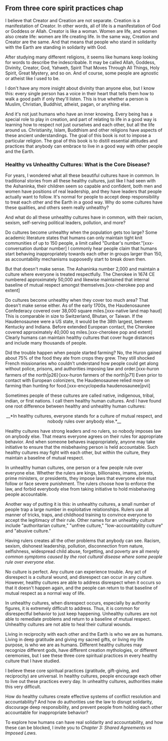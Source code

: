 ## From three core spirit practices chap
I believe that Creator and Creation are not separate. Creation is a manifestation of Creator. In other words, all of life is a manifestation of God or Goddess or Allah. Creator is like a woman. Women are life, and women also create life: women are life creating life. In the same way, Creation and Creator are the same. And that means that people who stand in solidarity with the Earth are standing in solidarity with God.

After studying many different religions, it seems like humans keep looking for words to describe the indescribable. It may be called Allah, Goddess, Divinity, Creator, God, Yahweh, Spirit That Moves Through All Things, Holy Spirit, Great Mystery, and so on. And of course, some people are agnostic or atheist like I used to be.

I don't have any more insight about divinity than anyone else, but I know this: every single person has a voice in their heart that tells them how to walk a good path if only they'll listen. This is true whether a person is Muslim, Christian, Buddhist, atheist, pagan, or anything else.

And it's not just humans who have an inner knowing. Every being has a special role to play in creation, and part of relating to life in a good way is learning how to respect not just ourselves and each other, but all the life around us. Christianity, Islam, Buddhism and other religions have aspects of these ancient understandings. The goal of this book is not to impose a particular religion. The goal of this book is to distill essential attitudes and practices that anybody can embrace to live in a good way with other people and the Earth.

### Healthy vs Unhealthy Cultures: What is the Core Disease?

For years, I wondered what all these beautiful cultures have in common. In traditional stories from all these healthy cultures, just like I had seen with the Ashaninka, their children seem so capable and confident, both men and women have positions of real leadership, and they have leaders that people actually want to follow. It's normal for people to accept deep responsibility to treat each other and the Earth in a good way. Why do some cultures have these qualities, and others seem really unhealthy?

And what do all these unhealthy cultures have in common, with their racism, sexism, self-serving political leaders, pollution, and more?

Do cultures become unhealthy when the population gets too large? Some academic literature states that humans can only maintain tight knit communities of up to 150 people, a limit called "Dunbar's number."[xxx-conversation dunbar number] I commonly hear people claim that humans start behaving inappropriately towards each other in groups larger than 150, as accountability mechanisms supposedly start to break down then.

But that doesn't make sense. The Ashaninka number 2,000 and maintain a culture where everyone is treated respectfully. The Cherokee in 1674 CE numbered approximately 50,000 and likewise maintained that internal baseline of mutual respect amongst themselves.[xxx-cherokee pop and extent]

Do cultures become unhealthy when they cover too much area? That doesn't make sense either. As of the early 1700s, the Haudenosaunee Confederacy covered over 38,000 square miles.[xxx-native land map haud] This is comparable in size to Switzerland, Bhutan, or Taiwan. If the Haudenosaunee were a US state, it would be the 38th largest, between Kentucky and Indiana. Before extended European contact, the Cherokee covered approximately 40,000 sq miles.[xxx-cherokee pop and extent] Clearly humans can maintain healthy cultures that cover huge distances and include many thousands of people.

Did the trouble happen when people started farming? No, the Huron gained about 75% of the food they ate from crops they grew. They still shocked French missionaries who couldn't understand how people could get along without police, prisons, and authorities imposing law and order.[xxx-huron farmers of the north|p26]<sup>,</sup>[xxx-huron farmers of the north|p71] Even prior to contact with European colonizers, the Haudenosaunee relied more on farming than hunting for food.[xxx-encyclopedia haudenosaunee|pvii]

Sometimes people of these cultures are called native, indigenous, tribal, indian, or first nations. I call them healthy human cultures. And I have found one root difference between healthy and unhealthy human cultures:

<center>__*In healthy cultures, everyone stands for a culture of mutual respect, and nobody rules over anybody else.*__</center>

Healthy cultures have strong leaders and no rulers, so nobody imposes law on anybody else. That means everyone agrees on their rules for appropriate behavior. And when someone behaves inappropriately, anyone may take initiative to ensure that the misbehaving person is held accountable. Such healthy cultures may fight with each other, but within the culture, they maintain a baseline of mutual respect.

In unhealthy human cultures, one person or a few people rule over everyone else. Whether the rulers are kings, billionaires, imams, priests, prime ministers, or presidents, they impose laws that everyone else must follow or face severe punishment. The rulers choose how to enforce the law, and forbid everybody else from taking initiative to hold misbehaving people accountable.

Another way of putting it is this: in unhealthy cultures, a small number of people trap a large number in exploitative relationships. Rulers use all manner of tricks, traps, and childhood training to convince everyone to accept the legitimacy of their rule. Other names for an unhealthy culture include "authoritarian culture," "unfree culture," "low-accountability culture" and "abusive culture."

Having rulers creates all the other problems that anybody can see. Racism, sexism, dishonest leadership, pollution, disconnection from nature, selfishness, widespread child abuse, forgetting, and poverty are all merely _common symptoms caused by the root cultural disease where some people rule over everyone else_.

No culture is perfect. Any culture can experience trouble. Any act of disrespect is a cultural wound, and disrespect can occur in any culture. However, healthy cultures are able to address disrespect when it occurs so that it doesn't happen again, and the people can return to that baseline of mutual respect as a normal way of life.

In unhealthy cultures, when disrespect occurs, especially by authority figures, it is extremely difficult to address. Thus, it is common for disrespectful behavior to just keep happening. Unhealthy cultures are not able to remediate problems and return to a baseline of mutual respect. Unhealthy cultures are not able to heal their cultural wounds.

Living in reciprocity with each other and the Earth is who we are as humans. Living in deep gratitude and giving my sacred gifts, or living my life purpose, is who we are as humans. Different healthy cultures may recognize different gods, have different creation mythologies, or different ceremonies, but I see these three core spiritual practices in every healthy culture that I have studied.

I believe these core spiritual practices (gratitude, gift-giving, and reciprocity) are universal. In healthy cultures, people encourage each other to live out these practices every day. In unhealthy cultures, authorities make this very difficult.

How do healthy cultures create effective systems of conflict resolution and accountability? And how do authorities use the law to disrupt solidarity, discourage deep responsibility, and prevent people from holding each other accountable for inappropriate behavior?

To explore how humans can have real solidarity and accountability, and how these can be blocked, I invite you to _Chapter 3: Shared Agreements vs Imposed Laws_.
